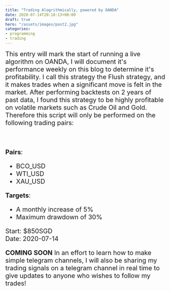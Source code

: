 ```yaml
---
title: "Trading Alogrithmically, powered by OANDA"
date: 2020-07-14T20:18:13+08:00
draft: true
hero: "/assets/images/post2.jpg"
categories:
- programming
- trading
---
```


<span style="font-size:1.25rem;">
This entry will mark the start of running a live algorithm on OANDA, I will document it's performance weekly on this blog to determine it's profitability. I call this strategy the Flush strategy, and it makes trades when a significant move is felt in the market. After performing backtests on 2 years of past data, I found this strategy to be highly profitable on volatile markets such as Crude Oil and Gold. Therefore this script will only be performed on the following trading pairs:

<br></br>
__Pairs__:
* BCO_USD
* WTI_USD
* XAU_USD

__Targets__:
* A monthly increase of 5%
* Maximum drawdown of 30%

Start: $850SGD </br>
Date: 2020-07-14

**COMING SOON**
In an effort to learn how to make simple telegram channels, I will also be sharing my trading signals on a telegram channel in real time to give updates to anyone who wishes to follow my trades! 
 </span>